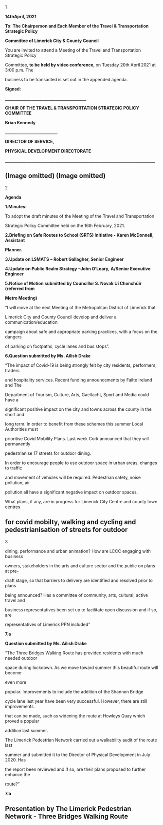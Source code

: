 1

**14thApril, 2021**

**To: The Chairperson and Each Member of the Travel & Transportation Strategic Policy**

**Committee of Limerick City & County Council**

You are invited to attend a Meeting of the Travel and Transportation Strategic Policy

Committee, **to be held by video conference**, on Tuesday 20th April 2021 at 3:00 p.m. The

business to be transacted is set out in the appended agenda.

**Signed:**

**\_\_\_\_\_\_\_\_\_\_\_\_\_\_\_\_\_\_\_\_\_\_\_\_\_\_\_\_\_\_\_\_\_\_\_\_\_\_\_\_**

**CHAIR OF THE TRAVEL & TRANSPORTATION STRATEGIC POLICY COMMITTEE**

**Brian Kennedy**

\_\_\_\_\_\_\_\_\_\_\_\_\_\_\_\_\_\_\_\_\_\_\_\_\_\_\_

**DIRECTOR OF SERVICE,**

**PHYSICAL DEVELOPMENT DIRECTORATE**

**\_\_\_\_\_\_\_\_\_\_\_\_\_\_\_\_\_\_\_\_\_\_\_\_\_\_\_\_\_\_\_\_\_\_\_\_\_\_\_\_\_\_\_\_\_\_\_\_\_\_\_\_\_\_\_\_\_\_\_\_\_\_\_\_\_\_\_\_\_\_\_\_\_\_**

(Image omitted)
(Image omitted)
---
2

**Agenda**

**1.Minutes:**

To adopt the draft minutes of the Meeting of the Travel and Transportation

Strategic Policy Committee held on the 16th February, 2021.

**2.Briefing on Safe Routes to School (SRTS) Initiative - Karen McDonnell, Assistant**

**Planner.**

**3.Update on LSMATS** **–** **Robert Gallagher, Senior Engineer**

**4.Update on Public Realm Strategy** **–John O’Leary,** **A/Senior Executive Engineer**

**5.Notice of Motion submitted by Councillor S. Novak Uí Chonchúir (referred from**

**Metro Meeting)**

“I will move at the next Meeting of the Metropolitan District of Limerick that

Limerick City and County Council develop and deliver a communication/education

campaign about safe and appropriate parking practices, with a focus on the dangers

of parking on footpaths, cycle lanes and bus stops”.

**6.Question submitted by Ms. Ailish Drake**

“The impact of Covid-19 is being strongly felt by city residents, performers, traders

and hospitality services. Recent funding announcements by Failte Ireland and The

Department of Tourism, Culture, Arts, Gaeltacht, Sport and Media could have a

significant positive impact on the city and towns across the county in the short and

long term. In order to benefit from these schemes this summer Local Authorities must

prioritise Covid Mobility Plans. Last week Cork announced that they will permanently

pedestrianise 17 streets for outdoor dining.

In order to encourage people to use outdoor space in urban areas, changes to traffic

and movement of vehicles will be required. Pedestrian safety, noise pollution, air

pollution all have a significant negative impact on outdoor spaces.

What plans, if any, are in progress for Limerick City Centre and county town centres

for covid mobilty, walking and cycling and pedestrianisation of streets for outdoor
---
3

dining, performance and urban animation? How are LCCC engaging with business

owners, stakeholders in the arts and culture sector and the public on plans at pre-

draft stage, so that barriers to delivery are identified and resolved prior to plans

being announced? Has a committee of community, arts, cultural, active travel and

business representatives been set up to facilitate open discussion and if so, are

representatives of Limerick PPN included”

**7.a**

**Question submitted by Ms. Ailish Drake**

“The Three Bridges Walking Route has provided residents with much needed outdoor

space  during lockdown. As we move toward summer this beautiful route will become

even more

popular. Improvements to include the addition of the Shannon Bridge

cycle lane last year have been very successful. However, there are still improvements

that can be made, such as widening the route at Howleys Quay which proved a popular

addition last summer.

The Limerick Pedestrian Network carried out a walkability audit of the route last

summer and submitted it to the Director of Physical Development in July 2020. Has

the report been reviewed and if so, are their plans proposed to further enhance the

route?”

**7.b**

**Presentation by The Limerick Pedestrian Network - Three Bridges Walking Route**
---
